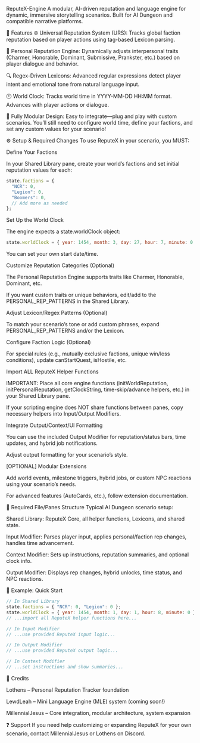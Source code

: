 ReputeX-Engine
A modular, AI-driven reputation and language engine for dynamic, immersive storytelling scenarios. Built for AI Dungeon and compatible narrative platforms.

🚀 Features
🌐 Universal Reputation System (URS):
Tracks global faction reputation based on player actions using tag-based Lexicon parsing.

🧍 Personal Reputation Engine:
Dynamically adjusts interpersonal traits (Charmer, Honorable, Dominant, Submissive, Prankster, etc.) based on player dialogue and behavior.

🔍 Regex-Driven Lexicons:
Advanced regular expressions detect player intent and emotional tone from natural language input.

🕛 World Clock:
Tracks world time in YYYY-MM-DD HH:MM format. Advances with player actions or dialogue.

🧩 Fully Modular Design:
Easy to integrate—plug and play with custom scenarios.
You’ll still need to configure world time, define your factions, and set any custom values for your scenario!

⚙️ Setup & Required Changes
To use ReputeX in your scenario, you MUST:

Define Your Factions

In your Shared Library pane, create your world’s factions and set initial reputation values for each:
``` js
state.factions = {
  "NCR": 0,
  "Legion": 0,
  "Boomers": 0,
  // Add more as needed
};
```
Set Up the World Clock

The engine expects a state.worldClock object:
``` js
state.worldClock = { year: 1454, month: 3, day: 27, hour: 7, minute: 0 };
```
You can set your own start date/time.

Customize Reputation Categories (Optional)

The Personal Reputation Engine supports traits like Charmer, Honorable, Dominant, etc.

If you want custom traits or unique behaviors, edit/add to the PERSONAL_REP_PATTERNS in the Shared Library.

Adjust Lexicon/Regex Patterns (Optional)

To match your scenario’s tone or add custom phrases, expand PERSONAL_REP_PATTERNS and/or the Lexicon.

Configure Faction Logic (Optional)

For special rules (e.g., mutually exclusive factions, unique win/loss conditions), update canStartQuest, isHostile, etc.

Import ALL ReputeX Helper Functions

IMPORTANT:
Place all core engine functions (initWorldReputation, initPersonalReputation, getClockString, time-skip/advance helpers, etc.) in your Shared Library pane.

If your scripting engine does NOT share functions between panes, copy necessary helpers into Input/Output Modifiers.

Integrate Output/Context/UI Formatting

You can use the included Output Modifier for reputation/status bars, time updates, and hybrid job notifications.

Adjust output formatting for your scenario’s style.

[OPTIONAL] Modular Extensions

Add world events, milestone triggers, hybrid jobs, or custom NPC reactions using your scenario’s needs.

For advanced features (AutoCards, etc.), follow extension documentation.

🔄 Required File/Panes Structure
Typical AI Dungeon scenario setup:

Shared Library:
ReputeX Core, all helper functions, Lexicons, and shared state.

Input Modifier:
Parses player input, applies personal/faction rep changes, handles time advancement.

Context Modifier:
Sets up instructions, reputation summaries, and optional clock info.

Output Modifier:
Displays rep changes, hybrid unlocks, time status, and NPC reactions.

🧩 Example: Quick Start
``` js
// In Shared Library
state.factions = { "NCR": 0, "Legion": 0 };
state.worldClock = { year: 1454, month: 1, day: 1, hour: 8, minute: 0 };
// ...import all ReputeX helper functions here...

// In Input Modifier
// ...use provided ReputeX input logic...

// In Output Modifier
// ...use provided ReputeX output logic...

// In Context Modifier
// ...set instructions and show summaries...
```
🙌 Credits

Lothens – Personal Reputation Tracker foundation

LewdLeah – Mini Language Engine (MLE) system (coming soon!)

MillennialJesus – Core integration, modular architecture, system expansion

❓ Support
If you need help customizing or expanding ReputeX for your own scenario, contact MillennialJesus or Lothens on Discord.




